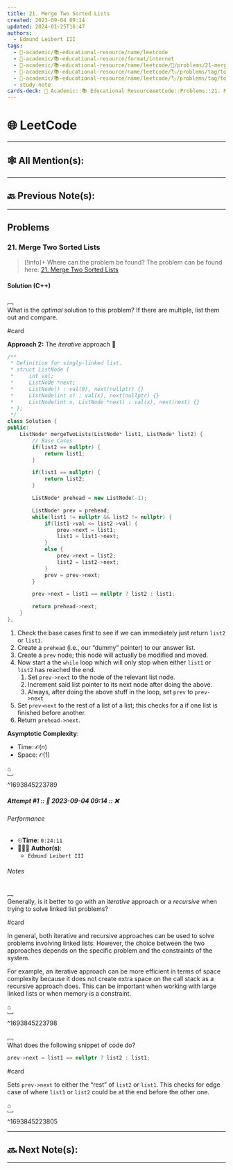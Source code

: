 ```yaml
---
title: 21. Merge Two Sorted Lists
created: 2023-09-04 09:14
updated: 2024-01-25T16:47
authors:
  - Edmund Leibert III
tags:
  - 🔴-academic/📚-educational-resource/name/leetcode
  - 🔴-academic/📚-educational-resource/format/internet
  - 🔴-academic/📚-educational-resource/name/leetcode/🔖/problems/21-merge-two-sorted-lists
  - 🔴-academic/📚-educational-resource/name/leetcode/🏷️/problems/tag/topic/linked-list
  - 🔴-academic/📚-educational-resource/name/leetcode/🏷️/problems/tag/topic/recursion
  - study-note
cards-deck: 🔴 Academic::📚 Educational ResourceeetCode::Problems::21. Merge Two Sorted Lists
---
```


#  🌐 LeetCode

---

## 🕸️ All Mention(s): 

---

## 🔙 Previous Note(s):

---

##  Problems

### 21. Merge Two Sorted Lists

> [!info]+ Where can the problem be found?
> The problem can be found here: [21. Merge Two Sorted Lists](https://leetcode.com/problems/merge-two-sorted-lists/description/)

#### Solution (C++)

﹇<br>
What is the _optimal_ solution to this problem? If there are multiple, list them out and compare.

#card 

**Approach 2:** The _iterative_ approach 🌟

```cpp
/**
 * Definition for singly-linked list.
 * struct ListNode {
 *     int val;
 *     ListNode *next;
 *     ListNode() : val(0), next(nullptr) {}
 *     ListNode(int x) : val(x), next(nullptr) {}
 *     ListNode(int x, ListNode *next) : val(x), next(next) {}
 * };
 */
class Solution {
public:
    ListNode* mergeTwoLists(ListNode* list1, ListNode* list2) {
        // Base Cases
        if(list2 == nullptr) {
            return list1;
        }

        if(list1 == nullptr) {
            return list2;
        }

        ListNode* prehead = new ListNode(-1);

        ListNode* prev = prehead;
        while(list1 != nullptr && list2 != nullptr) {
            if(list1->val <= list2->val) {
                prev->next = list1;
                list1 = list1->next;
            }
            else {
                prev->next = list2;
                list2 = list2->next;
            }
            prev = prev->next;
        }

        prev->next = list1 == nullptr ? list2 : list1;

        return prehead->next;
    }
};
```

1. Check the base cases first to see if we can immediately just return `list2` or `list1`.
2. Create a `prehead` (i.e., our “dummy” pointer) to our answer list.
3. Create a `prev` node; this node will actually be modified and moved.
4. Now start a the `while` loop which will only stop when either `list1` or `list2` has reached the end. 
	1. Set `prev->next` to the node of the relevant list node.
	2. Increment said list pointer to its next node after doing the above.
	3. Always, after doing the above stuff in the loop, set `prev` to `prev->next`
5. Set `prev→next` to the rest of a list of a list; this checks for a if one list is finished before another.
6. Return `prehead->next`.

**Asymptotic Complexity**:
- Time: $\mathcal{O}(n)$
- Space: $\mathcal{O}(1)$
 
⌂
<br>﹈<br>^1693845223789


##### Attempt #1 :: 📆 2023-09-04 09:14 :: ❌

###### Performance

- ⏲**Time**: `0:24:11`
- 🧔🏽‍♂️ **Author(s)**: 
	- `Edmund Leibert III`

###### Notes

﹇<br>
Generally, is it better to go with an _iterative_ approach or a _recursive_ when trying to solve linked list problems?

#card 

In general, both iterative and recursive approaches can be used to solve problems involving linked lists. However, the choice between the two approaches depends on the specific problem and the constraints of the system.

For example, an iterative approach can be more efficient in terms of space complexity because it does not create extra space on the call stack as a recursive approach does. This can be important when working with large linked lists or when memory is a constraint.

⌂
<br>﹈<br>^1693845223798


﹇<br>
What does the following snippet of code do?

```cpp
prev->next = list1 == nullptr ? list2 : list1;
```

#card 

Sets `prev->next` to either the “rest” of `list2` or `list1`. This checks for edge case of where `list1` or `list2` could be at the end before the other one.

⌂
<br>﹈<br>^1693845223805


---

## 🔜 Next Note(s):

---




